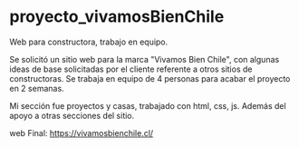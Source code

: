# proyecto_vivamosBienChile
Web para constructora, trabajo en equipo.

Se solicitó un sitio web para la marca "Vivamos Bien Chile", con algunas ideas de base solicitadas por el cliente referente a otros sitios de constructoras.
Se trabaja en equipo de 4 personas para acabar el proyecto en 2 semanas.

Mi sección fue proyectos y casas, trabajado con html, css, js.
Además del apoyo a otras secciones del sitio.

web Final:  https://vivamosbienchile.cl/
